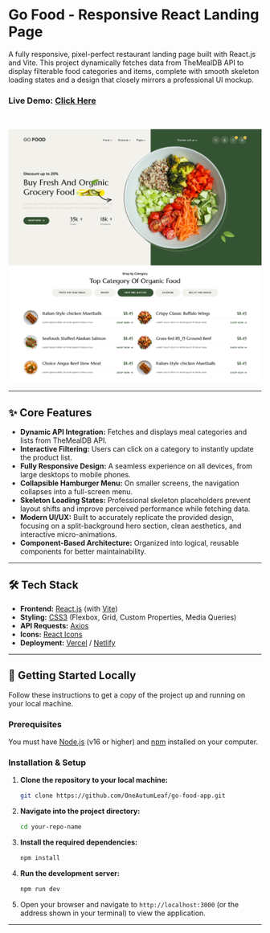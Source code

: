 # Go Food - Responsive React Landing Page

A fully responsive, pixel-perfect restaurant landing page built with React.js and Vite. This project dynamically fetches data from TheMealDB API to display filterable food categories and items, complete with smooth skeleton loading states and a design that closely mirrors a professional UI mockup.

### Live Demo: [Click Here](https://gofoodgo.netlify.app/)


<br>

![Project Screenshot](./src/assets/Task(1).png)

---

## ✨ Core Features

-   **Dynamic API Integration:** Fetches and displays meal categories and lists from TheMealDB API.
-   **Interactive Filtering:** Users can click on a category to instantly update the product list.
-   **Fully Responsive Design:** A seamless experience on all devices, from large desktops to mobile phones.
-   **Collapsible Hamburger Menu:** On smaller screens, the navigation collapses into a full-screen menu.
-   **Skeleton Loading States:** Professional skeleton placeholders prevent layout shifts and improve perceived performance while fetching data.
-   **Modern UI/UX:** Built to accurately replicate the provided design, focusing on a split-background hero section, clean aesthetics, and interactive micro-animations.
-   **Component-Based Architecture:** Organized into logical, reusable components for better maintainability.

---

## 🛠️ Tech Stack

-   **Frontend:** [React.js](https://reactjs.org/) (with [Vite](https://vitejs.dev/))
-   **Styling:** [CSS3](https://developer.mozilla.org/en-US/docs/Web/CSS) (Flexbox, Grid, Custom Properties, Media Queries)
-   **API Requests:** [Axios](https://axios-http.com/)
-   **Icons:** [React Icons](https://react-icons.github.io/react-icons/)
-   **Deployment:** [Vercel](https://vercel.com/) / [Netlify](https://www.netlify.com/)

---

## 🚀 Getting Started Locally

Follow these instructions to get a copy of the project up and running on your local machine.

### Prerequisites

You must have [Node.js](https://nodejs.org/en/) (v16 or higher) and [npm](https://www.npmjs.com/) installed on your computer.

### Installation & Setup

1.  **Clone the repository to your local machine:**
    ```sh
    git clone https://github.com/OneAutumLeaf/go-food-app.git
    ```

2.  **Navigate into the project directory:**
    ```sh
    cd your-repo-name
    ```

3.  **Install the required dependencies:**
    ```sh
    npm install
    ```

4.  **Run the development server:**
    ```sh
    npm run dev
    ```

5.  Open your browser and navigate to `http://localhost:3000` (or the address shown in your terminal) to view the application.

---
